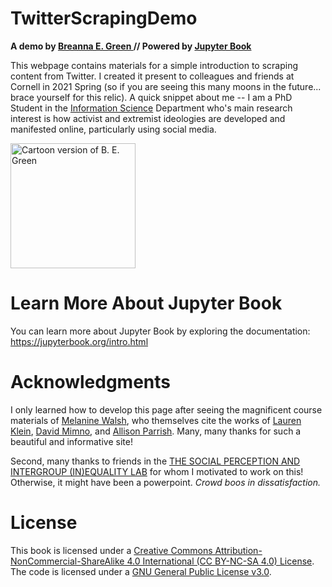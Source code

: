 # TwitterScrapingDemo

**A demo by [Breanna E. Green ](https://bregreen.github.io/) // Powered by [Jupyter Book](https://jupyterbook.org/)** 

   This webpage contains materials for a simple introduction to scraping content from Twitter. I created it present to colleagues and friends at Cornell in 2021 Spring (so if you are seeing this many moons in the future... brace yourself for this relic). A quick snippet about me -- I am a PhD Student in the [Information Science](https://infosci.cornell.edu/research) Department who's main research interest is how activist and extremist ideologies are developed and manifested online, particularly using social media.

 <img src="~/book/images/logo.PNG" alt="Cartoon version of B. E. Green" width="200"/>


# Learn More About Jupyter Book

You can learn more about Jupyter Book by exploring the documentation: https://jupyterbook.org/intro.html

# Acknowledgments
   I only learned how to develop this page after seeing the magnificent course materials of [Melanine Walsh](https://github.com/melaniewalsh/Intro-Cultural-Analytics), who themselves cite the works of [Lauren Klein](https://github.com/laurenfklein/emory-qtm340), [David Mimno](https://mimno.infosci.cornell.edu/info3350/), and [Allison Parrish](https://github.com/aparrish/rwet). Many, many thanks for such a beautiful and informative site!
    
   Second, many thanks to friends in the [THE SOCIAL PERCEPTION AND INTERGROUP (IN)EQUALITY LAB](http://www.kroschlab.com/) for whom I motivated to work on this! Otherwise, it might have been a powerpoint. *Crowd boos in dissatisfaction.*

# License

This book is licensed under a [Creative Commons Attribution-NonCommercial-ShareAlike 4.0 International (CC BY-NC-SA 4.0) License](https://creativecommons.org/licenses/by-nc-sa/4.0/). The code is licensed under a [GNU General Public License v3.0](https://choosealicense.com/licenses/gpl-3.0/#).
